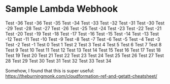 # Sample Lambda Webhook

Test -36
Test -36
Test -35
Test -34
Test -33
Test -32
Test -31
Test -30
Test -29
Test -28
Test -27
Test -26
Test -25
Test -24
Test -23
Test -22
Test -21
Test -20
Test -19
Test -18
Test -17
Test -16
Test -15
Test -14
Test -13
Test -12
Test -11
Test -10
Test -9
Test -8
Test -7
Test -6
Test -5
Test -4
Test -3
Test -2
Test -1
Test 0
Test 1
Test 2
Test 3
Test 4
Test 5
Test 6
Test 7
Test 8
Test 9
Test 10
Test 11
Test 12
Test 13
Test 14
Test 15
Test 16
Test 17
Test 18
Test 19
Test 20
Test 21
Test 22
Test 23
Test 24
Test 25
Test 26
Test 27
Test 28
Test 29
Test 30
Test 31
Test 32
Test 33
Test 34

Somehow, I found that this is super useful:
https://theburningmonk.com/cloudformation-ref-and-getatt-cheatsheet/
